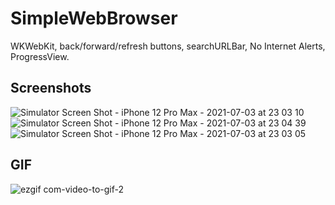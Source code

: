 # SimpleWebBrowser
WKWebKit, back/forward/refresh buttons, searchURLBar, No Internet Alerts, ProgressView. 

## Screenshots
![Simulator Screen Shot - iPhone 12 Pro Max - 2021-07-03 at 23 03 10](https://user-images.githubusercontent.com/64838767/124355226-6f24a180-dc53-11eb-8d7c-8e1091e575ec.png)
![Simulator Screen Shot - iPhone 12 Pro Max - 2021-07-03 at 23 04 39](https://user-images.githubusercontent.com/64838767/124355235-75b31900-dc53-11eb-9c89-87c1385d5e46.png)
![Simulator Screen Shot - iPhone 12 Pro Max - 2021-07-03 at 23 03 05](https://user-images.githubusercontent.com/64838767/124355259-8f546080-dc53-11eb-8e7b-a87622b6df39.png)
## GIF
![ezgif com-video-to-gif-2](https://user-images.githubusercontent.com/64838767/124355365-11dd2000-dc54-11eb-9c9d-ff2f7173681f.gif)
